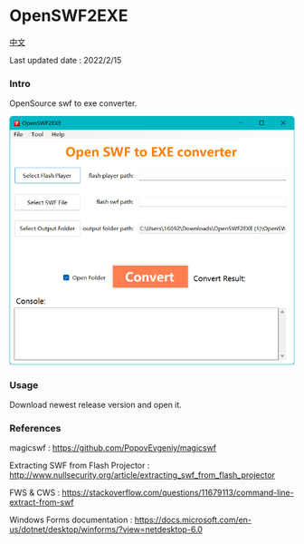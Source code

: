 # OpenSWF2EXE

[中文](https://github.com/zmcj21/OpenSWF2EXE/blob/main/docs/README_cn.md)

Last updated date : 2022/2/15

### Intro

OpenSource swf to exe converter.

![BG](https://github.com/zmcj21/OpenSWF2EXE/blob/main/docs/intro.png)

### Usage

Download newest release version and open it.

### References

magicswf : https://github.com/PopovEvgeniy/magicswf

Extracting SWF from Flash Projector : http://www.nullsecurity.org/article/extracting_swf_from_flash_projector

FWS & CWS : https://stackoverflow.com/questions/11679113/command-line-extract-from-swf

Windows Forms documentation : https://docs.microsoft.com/en-us/dotnet/desktop/winforms/?view=netdesktop-6.0
